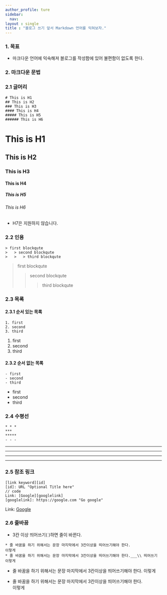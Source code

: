```yaml
---
author_profile: ture
sidebar:
  nav: 
layout : single
title : "블로그 쓰기 앞서 Markdown 언어를 익혀보자."
---
```


### 1. 목표
- 마크다운 언어에 익숙해져 블로그를 작성함에 있어 불편함이 없도록 한다.

### 2. 마크다운 문법

### 2.1 글머리
~~~
# This is H1
## This is H2
### This is H3
#### This is H4
##### This is H5
###### This is H6
~~~
# This is H1
## This is H2
### This is H3
#### This is H4
##### This is H5
###### This is H6
- H7은 지원하지 않습니다.

### 2.2 인용
~~~
> first blockqute
>   > second blockqute
>   >   > third blockqute
~~~
> first blockqute
>   > second blockqute
>   >   > third blockqute

### 2.3 목록
#### 2.3.1 순서 있는 목록
```
1. first
2. second
3. third
```
1. first
2. second
3. third

#### 2.3.2 순서 없는 목록 
```
- first
- second
- third
```
- first
- second
- third

### 2.4 수평선
```
* * *
***
*****
- - -
```
* * *
***
*****
- - -

### 2.5 참조 링크
```
[link keyword][id]
[id]: URL "Optional Title here"
// code
Link: [Google][googlelink]
[googlelink]: https://google.com "Go google"
```
Link: [Google][googlelink] 

[googlelink]: https://google.com "Go google"

### 2.6 줄바꿈
- 3칸 이상 띄어쓰기(   )하면 줄이 바뀐다.
```
* 줄 바꿈을 하기 위해서는 문장 마지막에서 3칸이상을 띄어쓰기해야 한다. 
이렇게
* 줄 바꿈을 하기 위해서는 문장 마지막에서 3칸이상을 띄어쓰기해야 한다.___\\ 띄어쓰기
이렇게
```
* 줄 바꿈을 하기 위해서는 문장 마지막에서 3칸이상을 띄어쓰기해야 한다.
  이렇게

* 줄 바꿈을 하기 위해서는 문장 마지막에서 3칸이상을 띄어쓰기해야 한다.   
  이렇게

